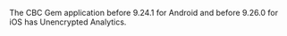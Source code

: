 The CBC Gem application before 9.24.1 for Android and before 9.26.0 for iOS has Unencrypted Analytics.
